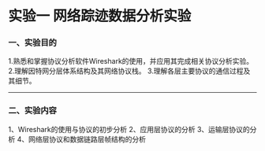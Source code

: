 # 实验一 网络踪迹数据分析实验

### 一、实验目的
1.熟悉和掌握协议分析软件Wireshark的使用，并应用其完成相关协议分析实验。
2.理解因特网分层体系结构及其网络协议栈。
3.理解各层主要协议的通信过程及其细节。

----

### 二、实验内容
1、Wireshark的使用与协议的初步分析
2、应用层协议的分析
3、运输层协议的分析
4、网络层协议和数据链路层帧结构的分析